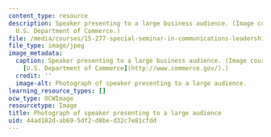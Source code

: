 ```yaml
---
content_type: resource
description: Speaker presenting to a large business audience. (Image courtesy of the
  U.S. Department of Commerce.)
file: /media/courses/15-277-special-seminar-in-communications-leadership-and-personal-effectiveness-coaching-fall-2008/44ad182dab695df2d8bed32c7e81cfdd_15-277f08.jpg
file_type: image/jpeg
image_metadata:
  caption: Speaker presenting to a large business audience. (Image courtesy of the
    [U.S. Department of Commerce](http://www.commerce.gov/).)
  credit: ''
  image-alt: Photograph of speaker presenting to a large audience.
learning_resource_types: []
ocw_type: OCWImage
resourcetype: Image
title: Photograph of speaker presenting to a large audience
uid: 44ad182d-ab69-5df2-d8be-d32c7e81cfdd
---
```

